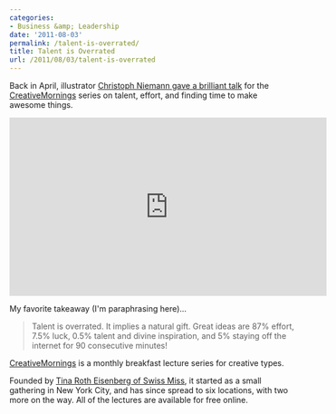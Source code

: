 ```yaml
---
categories:
- Business &amp; Leadership
date: '2011-08-03'
permalink: /talent-is-overrated/
title: Talent is Overrated
url: /2011/08/03/talent-is-overrated
---
```


Back in April, illustrator <a href="http://vimeo.com/22752100">Christoph Niemann gave a brilliant talk</a> for the <a href="http://www.creativemornings.com/">CreativeMornings</a> series on talent, effort, and finding time to make awesome things.

<iframe class="alignc" src="https://player.vimeo.com/video/22752100" width="560" height="315" frameborder="0"></iframe>

My favorite takeaway (I'm paraphrasing here)...

<blockquote>Talent is overrated. It implies a natural gift. Great ideas are 87% effort, 7.5% luck, 0.5% talent and divine inspiration, and 5% staying off the internet for 90 consecutive minutes!</blockquote>

<a href="http://www.creativemornings.com/">CreativeMornings</a> is a monthly breakfast lecture series for creative types.

Founded by <a href="http://www.swiss-miss.com/">Tina Roth Eisenberg of Swiss Miss</a>, it started as a small gathering in New York City, and has since spread to six locations, with two more on the way. All of the lectures are available for free online.